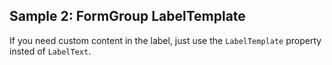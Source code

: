 ## Sample 2: FormGroup LabelTemplate

If you need custom content in the label, just use the `LabelTemplate` property insted of `LabelText`.